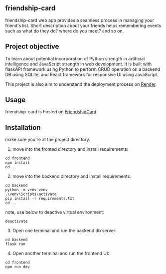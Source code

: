 ## friendship-card

friendship-card web app provides a seamless process in managing your friend's list.
Short description about your friends helps remembering events such as what do they do? where do you meet? and so on. 


## Project objective

To learn about potential incorporation of Python strength in artificial intelligence and JavaScript strength in web development.
It is built with flaskAPI framework using Python to perform CRUD operation on a backend DB using SQLite,
 and React framework for responsive UI using JavaScript.

This project is also aim to understand the deployment process on [Render](https://render.com/).

## Usage

friendship-card is hosted on [FriendshipCard](https://friendshipcard.onrender.com/)

## Installation

make sure you're at the project directory.

1. move into the fronted directory and install requirements:
```
cd frontend
npm install
cd ..
```

2. move into the backend directory and install requirements:
```
cd backend
python -m venv venv
.\venv\Scripts\activate
pip install -r requirements.txt
cd ..
```

note, use below to deactive virtual environment:
```
deactivate
```

3. Open one terminal and run the backend db server:
```
cd backend
flask run
```

4. Open another terminal and run the frontend UI:
```
cd frontend
npm run dev
```
